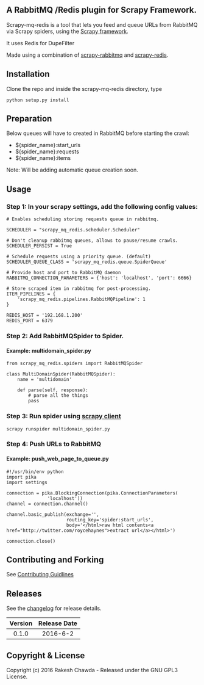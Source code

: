## A RabbitMQ /Redis plugin for Scrapy Framework.

Scrapy-mq-redis is a tool that lets you feed and queue URLs from RabbitMQ via Scrapy spiders, using the [Scrapy framework](http://doc.scrapy.org/en/latest/index.html).

It uses Redis for DupeFilter

Made using a combination of [scrapy-rabbitmq](https://github.com/roycehaynes/scrapy-rabbitmq/) and [scrapy-redis](https://github.com/darkrho/scrapy-redis).

## Installation

Clone the repo and inside the scrapy-mq-redis directory, type

```
python setup.py install
```

## Preparation

Below queues will have to created in RabbitMQ before starting the crawl:

* ${spider_name}:start_urls
* ${spider_name}:requests
* ${spider_name}:items

Note: Will be adding automatic queue creation soon.

## Usage

### Step 1: In your scrapy settings, add the following config values:

```
# Enables scheduling storing requests queue in rabbitmq.

SCHEDULER = "scrapy_mq_redis.scheduler.Scheduler"

# Don't cleanup rabbitmq queues, allows to pause/resume crawls.
SCHEDULER_PERSIST = True

# Schedule requests using a priority queue. (default)
SCHEDULER_QUEUE_CLASS = 'scrapy_mq_redis.queue.SpiderQueue'

# Provide host and port to RabbitMQ daemon
RABBITMQ_CONNECTION_PARAMETERS = {'host': 'localhost', 'port': 6666}

# Store scraped item in rabbitmq for post-processing.
ITEM_PIPELINES = {
    'scrapy_mq_redis.pipelines.RabbitMQPipeline': 1
}

REDIS_HOST = '192.168.1.200'
REDIS_PORT = 6379

```

### Step 2: Add RabbitMQSpider to Spider.

#### Example: multidomain_spider.py

```
from scrapy_mq_redis.spiders import RabbitMQSpider

class MultiDomainSpider(RabbitMQSpider):
    name = 'multidomain'

    def parse(self, response):
        # parse all the things
        pass

```

### Step 3: Run spider using [scrapy client](http://doc.scrapy.org/en/1.0/topics/shell.html)

```
scrapy runspider multidomain_spider.py
```

### Step 4: Push URLs to RabbitMQ

#### Example: push_web_page_to_queue.py

```
#!/usr/bin/env python
import pika
import settings

connection = pika.BlockingConnection(pika.ConnectionParameters(
               'localhost'))
channel = connection.channel()

channel.basic_publish(exchange='',
                      routing_key='spider:start_urls',
                      body='</html>raw html contents<a href="http://twitter.com/roycehaynes">extract url</a></html>')

connection.close()

```

## Contributing and Forking

See [Contributing Guidlines](CONTRIBUTING.MD)

## Releases

See the [changelog](CHANGELOG.md) for release details.

| Version | Release Date |
| :-----: | :----------: |
| 0.1.0 | 2016-6-2 |



## Copyright & License

Copyright (c) 2016 Rakesh Chawda - Released under the GNU GPL3 License.
